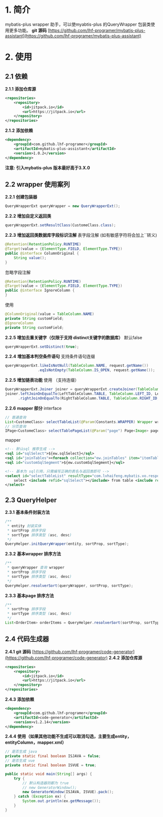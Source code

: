# 1. 简介
mybatis-plus wrapper 助手，可以使myabtis-plus 的QueryWrapper 包装类使用更多功能。
**git 源码**
[https://github.com/lhf-programer/mybatis-plus-assistant](https://github.com/lhf-programer/mybatis-plus-assistant)
# 2. 使用
## 2.1 依赖
**2.1.1** **添加仓库源**
```xml
<repositories>
    <repository>
        <id>jitpack.io</id>
        <url>https://jitpack.io</url>
    </repository>
</repositories>
```
**2.1.2** **添加依赖**
```xml
<dependency>
    <groupId>com.github.lhf-programer</groupId>
    <artifactId>mybatis-plus-assistant</artifactId>
    <version>1.0.2</version>
</dependency>
```
**注意:** **引入mybatis-plus 版本最好高于3.X.0**
## 2.2 wrapper 使用案列
**2.2.1** **创建包装器**
```java
QueryWrapperExt queryWrapper = new QueryWrapperExt();
```
**2.2.2** **增加自定义返回类**
```java
queryWrapperExt.setResultClass(CustomeClass.class);
```
**2.2.3** **增加返回类数据库字段标识注解**
表字段注解 (如有敏感字符将会加上``转义)
```java
@Retention(RetentionPolicy.RUNTIME)
@Target(value = {ElementType.FIELD, ElementType.TYPE})
public @interface ColumnOriginal {
    String value();
}
```
忽略字段注解
```java
@Retention(RetentionPolicy.RUNTIME)
@Target(value = {ElementType.FIELD, ElementType.TYPE})
public @interface IgnoreColumn {
}
```
使用
```java
@ColumnOriginal(value = TableColumn.NAME)
private String customField;
@IgnoreColumn
private String customField;
```
**2.2.5** **增加去重关键字（仅限于支持 distinct关键字的数据库）**
默认false
```java
queryWrapperExt.setDistinct(true);
```
**2.2.4** **增加基本判空条件语句**
支持条件语句连缀
```java
queryWrapperExt.likeIsNotNull(TableColumn.NAME, request.getName())
               .eqIsNotEmpty(TableColumn.IS_OPEN, request.getName());
```
**2.2.5** **增加链表功能**
使用 （支持连缀）
```java
QueryWrapperExt.Joiner joiner = queryWrapperExt.createJoiner(TableColumn.TABLE);
joiner.leftJoinOnEqualTo(LeftTableColumn.TABLE, TableColumn.LEFT_ID, LeftTableColumn.ID)
      .rightJoinOnEqualTo(RightTableColumn.TABLE, TableColumn.RIGHT_ID, RightTableColumn.ID);
```
**2.2.6** **mapper 部分**
interface
```java
// 普通查询
List<CustomeClass> selectTableList(@Param(Constants.WRAPPER) Wrapper wrapper);
// 分页查询
IPage<CustomeClass> selectTablePageList(@Param("page") Page<Image> page, @Param(Constants.WRAPPER) Wrapper wrapper);
```
mapper
```xml
<!-- 默认sql 推荐生成 -->
<sql id="sqlSelect">${ew.sqlSelect}</sql>
<sql id="joinTables"><foreach collection="ew.joinTables" item="itemTable" separator=" ">${itemTable}</foreach></sql>
<sql id="customSqlSegment">${ew.customSqlSegment}</sql>

<!-- 基本为 sql引用，只需编写正确的表名与返回类即可 -->
<select id="selectTableList" resultType="com.lvhaifeng.mybatis.vo.response.CustomeClass">
    select <include refid="sqlSelect"></include> from table <include refid="joinTables"></include> <include refid="customSqlSegment"></include>
</select>
```
## 2.3 QueryHelper
**2.3.1** **基本条件封装方法**
```java
/** 
 * entity 封装实体
 * sortProp 排序字段
 * sortType 排序类型 (asc, desc)
 */
QueryHelper.initQueryWrapper(entity, sortProp, sortType);
```
**2.3.2** **基本wrapper 排序方法**
```java
/** 
 * queryWrapper 查询 wrapper
 * sortProp 排序字段
 * sortType 排序类型 (asc, desc)
 */
QueryHelper.resolverSort(queryWrapper, sortProp, sortType);
```
**2.3.3** **基本page 排序方法**
```java
/** 
 * sortProp 排序字段
 * sortType 排序类型 (asc, desc)
 */
List<OrderItem> orderItems = QueryHelper.resolverSort(sortProp, sortType);
```
## 2.4 代码生成器
**2.4.1** **git 源码**
[https://github.com/lhf-programer/code-generator](https://github.com/lhf-programer/code-generator) 
**2.4.2** **添加仓库源**
```xml
<repositories>
    <repository>
        <id>jitpack.io</id>
        <url>https://jitpack.io</url>
    </repository>
</repositories>
```
**2.4.3** **添加依赖**
```xml
<dependency>
    <groupId>com.github.lhf-programer</groupId>
    <artifactId>code-generator</artifactId>
    <version>v1.2.14</version>
</dependency>
```
**2.4.4** **使用（如果其他功能不生成可以取消勾选，主要生成entity，entityColumn，mapper.xml）**
```java
// 是否生成 java
private static final boolean ISJAVA = false;
// 是否生成 vue
private static final boolean ISVUE = true;

public static void main(String[] args) {
    try {
        // 默认构造器则都为 true
        // new GeneratorWindow();
        new GeneratorWindow(ISJAVA, ISVUE).pack();
    } catch (Exception ex) {
        System.out.println(ex.getMessage());
    }
}
```
